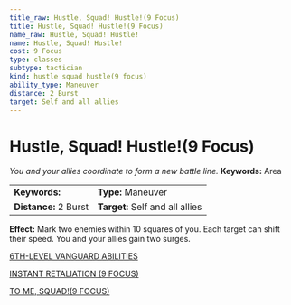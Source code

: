 ```yaml
---
title_raw: Hustle, Squad! Hustle!(9 Focus)
title: Hustle, Squad! Hustle!(9 Focus)
name_raw: Hustle, Squad! Hustle!
name: Hustle, Squad! Hustle!
cost: 9 Focus
type: classes
subtype: tactician
kind: hustle squad hustle(9 focus)
ability_type: Maneuver
distance: 2 Burst
target: Self and all allies
---
```


# Hustle, Squad! Hustle!(9 Focus)

*You and your allies coordinate to form a new battle line.* **Keywords:** Area

|                       |                                 |
| :-------------------- | :------------------------------ |
| **Keywords:**         | **Type:** Maneuver              |
| **Distance:** 2 Burst | **Target:** Self and all allies |

**Effect:** Mark two enemies within 10 squares of you. Each target can shift their speed. You and your allies gain two surges.

[6TH-LEVEL VANGUARD ABILITIES](./6th-Level%20Vanguard%20Abilities.md)

[INSTANT RETALIATION (9 FOCUS)](./Instant%20Retaliation.md)

[TO ME, SQUAD!(9 FOCUS)](<./To%20Me%20SQUAD(9%20FOCUS).md>)
